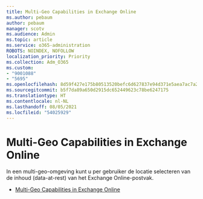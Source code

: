 ```yaml
---
title: Multi-Geo Capabilities in Exchange Online
ms.author: pebaum
author: pebaum
manager: scotv
ms.audience: Admin
ms.topic: article
ms.service: o365-administration
ROBOTS: NOINDEX, NOFOLLOW
localization_priority: Priority
ms.collection: Adm_O365
ms.custom:
- "9001088"
- "5695"
ms.openlocfilehash: 8d59f427e175b80513520befc6d627837e94d371e5aea7ac7a2ffb19645ce479
ms.sourcegitcommit: b5f7da89a650d2915dc652449623c78be6247175
ms.translationtype: HT
ms.contentlocale: nl-NL
ms.lasthandoff: 08/05/2021
ms.locfileid: "54025929"
---
```

# <a name="multi-geo-capabilities-in-exchange-online"></a>Multi-Geo Capabilities in Exchange Online

In een multi-geo-omgeving kunt u per gebruiker de locatie selecteren van de inhoud (data-at-rest) van het Exchange Online-postvak.
- [Multi-Geo Capabilities in Exchange Online](https://docs.microsoft.com/office365/enterprise/multi-geo-capabilities-in-exchange-online)
